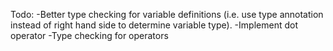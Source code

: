 Todo:
-Better type checking for variable definitions 
(i.e. use type annotation instead of right hand side to determine variable type).
-Implement dot operator
-Type checking for operators
